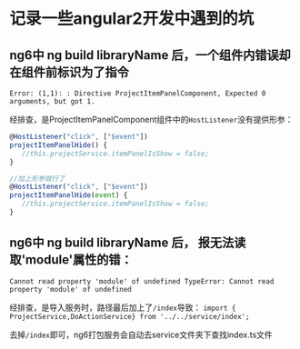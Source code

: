 # 记录一些angular2开发中遇到的坑

## ng6中 ng build libraryName 后，一个组件内错误却在组件前标识为了指令

`Error: (1,1): : Directive ProjectItemPanelComponent, Expected 0 arguments, but got 1.`

经排查，是ProjectItemPanelComponent组件中的`HostListener`没有提供形参：
```js
@HostListener("click", ["$event"])
projectItemPanelHide() {
   //this.projectService.itemPanelIsShow = false;
}

//加上形参就行了
@HostListener("click", ["$event"])
projectItemPanelHide(event) {
   //this.projectService.itemPanelIsShow = false;
}
```

## ng6中 ng build libraryName 后， 报无法读取'module'属性的错：

`Cannot read property 'module' of undefined
TypeError: Cannot read property 'module' of undefined`

经排查，是导入服务时，路径最后加上了`/index`导致：
`import { ProjectService,DoActionService} from '../../service/index';`

去掉`/index`即可，ng6打包服务会自动去service文件夹下查找index.ts文件
